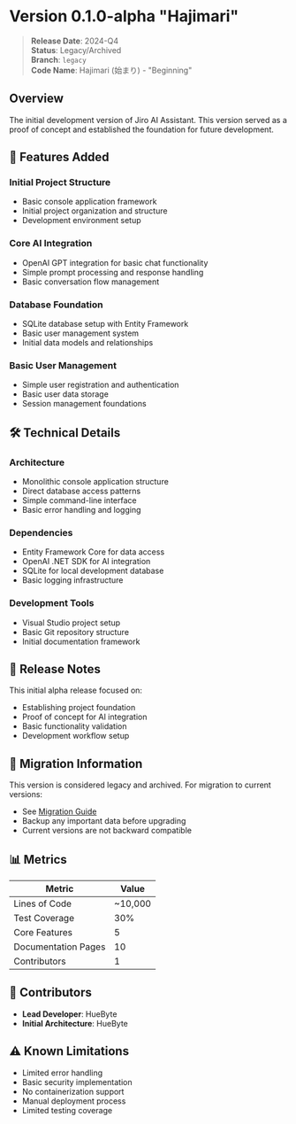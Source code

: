 # Version 0.1.0-alpha "Hajimari"

> **Release Date**: 2024-Q4  
> **Status**: Legacy/Archived  
> **Branch**: `legacy`  
> **Code Name**: Hajimari (始まり) - "Beginning"

## Overview

The initial development version of Jiro AI Assistant. This version served as a proof of concept and established the foundation for future development.

## 🚀 Features Added

### Initial Project Structure

- Basic console application framework
- Initial project organization and structure
- Development environment setup

### Core AI Integration

- OpenAI GPT integration for basic chat functionality
- Simple prompt processing and response handling
- Basic conversation flow management

### Database Foundation

- SQLite database setup with Entity Framework
- Basic user management system
- Initial data models and relationships

### Basic User Management

- Simple user registration and authentication
- Basic user data storage
- Session management foundations

## 🛠️ Technical Details

### Architecture

- Monolithic console application structure
- Direct database access patterns
- Simple command-line interface
- Basic error handling and logging

### Dependencies

- Entity Framework Core for data access
- OpenAI .NET SDK for AI integration
- SQLite for local development database
- Basic logging infrastructure

### Development Tools

- Visual Studio project setup
- Basic Git repository structure
- Initial documentation framework

## 📝 Release Notes

This initial alpha release focused on:

- Establishing project foundation
- Proof of concept for AI integration
- Basic functionality validation
- Development workflow setup

## 🔗 Migration Information

This version is considered legacy and archived. For migration to current versions:

- See [Migration Guide](migration-from-v0.1.0.md)
- Backup any important data before upgrading
- Current versions are not backward compatible

## 📊 Metrics

| Metric | Value |
|--------|-------|
| Lines of Code | ~10,000 |
| Test Coverage | 30% |
| Core Features | 5 |
| Documentation Pages | 10 |
| Contributors | 1 |

## 🤝 Contributors

- **Lead Developer**: HueByte
- **Initial Architecture**: HueByte

## ⚠️ Known Limitations

- Limited error handling
- Basic security implementation
- No containerization support
- Manual deployment process
- Limited testing coverage
